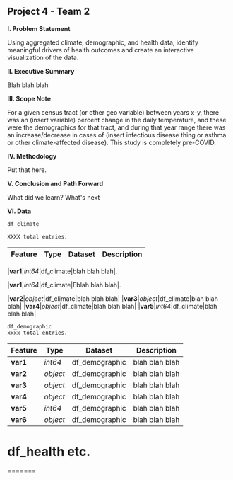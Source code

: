 ## Project 4 - Team 2
 
**I. Problem Statement**

Using aggregated climate, demographic, and health data, identify meaningful drivers of health outcomes and create an interactive visualization of the data.

**II. Executive Summary**

Blah blah blah

**III. Scope Note**

For a given census tract (or other geo variable) between years x-y, there was an (insert variable) percent change in the daily temperature, and these were the demographics for that tract, and during that year range there was an increase/decrease in cases of (insert infectious disease thing or asthma or other climate-affected disease). This study is completely pre-COVID. 

**IV. Methodology**

Put that here.
    
**V. Conclusion and Path Forward**

What did we learn? What's next

**VI. Data**

```python
df_climate

XXXX total entries.
```

|Feature|Type|Dataset|Description|
|---|---|---|---|

|**var1**|*int64*|df_climate|blah blah blah|.

|**var1**|*int64*|df_climate|Eblah blah blah|.

|**var2**|*object*|df_climate|blah blah blah|
|**var3**|*object*|df_climate|blah blah blah|
|**var4**|*object*|df_climate|blah blah blah|
|**var5**|*int64*|df_climate|blah blah blah|



```python
df_demographic
xxxx total entries.
```

|Feature|Type|Dataset|Description|
|---|---|---|---|
|**var1**|*int64*|df_demographic|blah blah blah|.
|**var2**|*object*|df_demographic|blah blah blah|
|**var3**|*object*|df_demographic|blah blah blah|
|**var4**|*object*|df_demographic|blah blah blah|
|**var5**|*int64*|df_demographic|blah blah blah|
|**var6**|*object*|df_demographic|blah blah blah|



df_health
etc.
=======
=======

